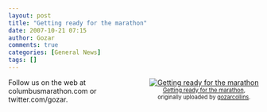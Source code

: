 ```yaml
---
layout: post
title: "Getting ready for the marathon"
date: 2007-10-21 07:15
author: Gozar
comments: true
categories: [General News]
tags: []
---
```

<style type="text/css">
.flickr-photo { }
.flickr-frame {	float: right; text-align: center; margin-left: 15px; margin-bottom: 15px; }
.flickr-caption { font-size: 0.8em; margin-top: 0px; }
</style>

<div class="flickr-frame">
	<a href="http://www.flickr.com/photos/10534586@N00/1670712606/" title="photo sharing"><img src="http://farm3.static.flickr.com/2116/1670712606_6ba012ce8c_m.jpg" class="flickr-photo" alt="Getting ready for the marathon" /></a><br />
	<span class="flickr-caption">
		<a href="http://www.flickr.com/photos/10534586@N00/1670712606/">Getting ready for the marathon</a>,<br /> originally uploaded by <a href="http://www.flickr.com/people/10534586@N00/">gozarcollins</a>.
	</span>
</div>
Follow us on the web at columbusmarathon.com or twitter.com/gozar.
<br clear="all" />
